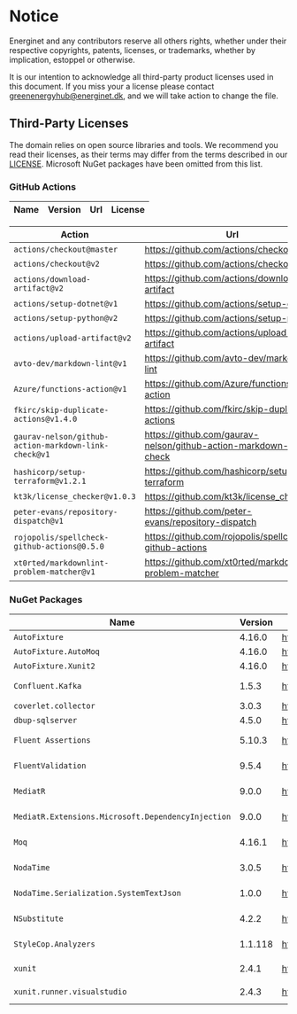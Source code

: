 # Notice

Energinet and any contributors reserve all others rights, whether under their respective copyrights, patents, licenses, or trademarks, whether by implication, estoppel or otherwise.

It is our intention to acknowledge all third-party product licenses used in this document.
If you miss your a license please contact greenenergyhub@energinet.dk, and we will take action to change the file.

## Third-Party Licenses

The domain relies on open source libraries and tools.
We recommend you read their licenses, as their terms may differ from the terms described in our [LICENSE](LICENSE).
Microsoft NuGet packages have been omitted from this list.

### GitHub Actions

| Name | Version | Url | License |
| -- | -- | -- | -- |

<!---
  Table content created using this command:

  grep -rh " uses: " .github/**/*.y*ml | sed 's/[ -]*uses: //g' | grep -v "./.github/actions" | sort | sed 's/\(.*\)@\(.*\)/| `\1@\2` | <https:\/\/github.com\/\1> | MIT |/'
--->
| Action | Url | License |
| -- | -- | -- |
| `actions/checkout@master` | <https://github.com/actions/checkout> | MIT |
| `actions/checkout@v2` | <https://github.com/actions/checkout> | MIT |
| `actions/download-artifact@v2` | <https://github.com/actions/download-artifact> | MIT |
| `actions/setup-dotnet@v1` | <https://github.com/actions/setup-dotnet> | MIT |
| `actions/setup-python@v2` | <https://github.com/actions/setup-python> | MIT |
| `actions/upload-artifact@v2` | <https://github.com/actions/upload-artifact> | MIT |
| `avto-dev/markdown-lint@v1` | <https://github.com/avto-dev/markdown-lint> | MIT |
| `Azure/functions-action@v1` | <https://github.com/Azure/functions-action> | MIT |
| `fkirc/skip-duplicate-actions@v1.4.0` | <https://github.com/fkirc/skip-duplicate-actions> | MIT |
| `gaurav-nelson/github-action-markdown-link-check@v1` | <https://github.com/gaurav-nelson/github-action-markdown-link-check> | MIT |
| `hashicorp/setup-terraform@v1.2.1` | <https://github.com/hashicorp/setup-terraform> | MPL-2.0 |
| `kt3k/license_checker@v1.0.3` | <https://github.com/kt3k/license_checker> | MIT |
| `peter-evans/repository-dispatch@v1` | <https://github.com/peter-evans/repository-dispatch> | MIT |
| `rojopolis/spellcheck-github-actions@0.5.0` | <https://github.com/rojopolis/spellcheck-github-actions> | MIT |
| `xt0rted/markdownlint-problem-matcher@v1` | <https://github.com/xt0rted/markdownlint-problem-matcher> | MIT |

### NuGet Packages

| Name | Version | Url | License |
| -- | -- | -- | -- |
| `AutoFixture` | 4.16.0 | <https://www.nuget.org/packages/AutoFixture/4.16.0/> | MIT |
| `AutoFixture.AutoMoq` | 4.16.0 | <https://www.nuget.org/packages/AutoFixture.AutoMoq/4.16.0/> | MIT |
| `AutoFixture.Xunit2` | 4.16.0 | <https://www.nuget.org/packages/AutoFixture.Xunit2/4.16.0/> | MIT |
| `Confluent.Kafka` | 1.5.3 | <https://www.nuget.org/packages/Confluent.Kafka/1.5.3/> | Apache-2.0 |
| `coverlet.collector` | 3.0.3 | <https://www.nuget.org/packages/coverlet.collector/3.0.3/> | MIT |
| `dbup-sqlserver` | 4.5.0 | <https://www.nuget.org/packages/dbup-sqlserver/4.5.0/> | MIT |
| `Fluent Assertions` | 5.10.3 | <https://www.nuget.org/packages/FluentAssertions/5.10.3/> | Apache-2.0 |
| `FluentValidation` | 9.5.4 | <https://www.nuget.org/packages/FluentValidation/9.5.4/> | Apache-2.0 |
| `MediatR` | 9.0.0 | <https://www.nuget.org/packages/MediatR/9.0.0/> | Apache-2.0 |
| `MediatR.Extensions.Microsoft.DependencyInjection` | 9.0.0 | <https://www.nuget.org/packages/MediatR.Extensions.Microsoft.DependencyInjection/9.0.0/> | Apache-2.0 |
| `Moq` | 4.16.1 | <https://www.nuget.org/packages/Moq/4.16.1/> | BSD-3-Clause |
| `NodaTime` | 3.0.5 | <https://www.nuget.org/packages/NodaTime/3.0.5/> | Apache-2.0 |
| `NodaTime.Serialization.SystemTextJson` | 1.0.0 | <https://www.nuget.org/packages/NodaTime.Serialization.SystemTextJson/1.0.0/> | Apache-2.0 |
| `NSubstitute` | 4.2.2 | <https://www.nuget.org/packages/NSubstitute/4.2.2> | BSD-3-Clause |
| `StyleCop.Analyzers` | 1.1.118 | <https://www.nuget.org/packages/StyleCop.Analyzers/1.1.118> | Apache-2.0 |
| `xunit` | 2.4.1 | <https://www.nuget.org/packages/xunit/2.4.1> | [`xunit` license](https://raw.githubusercontent.com/xunit/xunit/master/license.txt) |
| `xunit.runner.visualstudio` | 2.4.3 | <https://www.nuget.org/packages/xunit.runner.visualstudio/2.4.3> | [`xunit` license](https://raw.githubusercontent.com/xunit/xunit/master/license.txt) |
